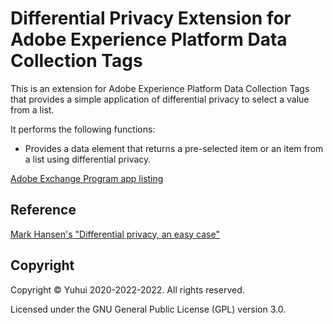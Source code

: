 # Differential Privacy Extension for Adobe Experience Platform Data Collection Tags

This is an extension for Adobe Experience Platform Data Collection Tags that provides a simple application of differential privacy to select a value from a list.

It performs the following functions:

- Provides a data element that returns a pre-selected item or an item from a list using differential privacy.

[Adobe Exchange Program app listing](https://exchange.adobe.com/apps/ec/104535)

## Reference

[Mark Hansen's "Differential privacy, an easy case"](https://accuracyandprivacy.substack.com/p/differential-privacy-an-easy-case)

## Copyright

Copyright &copy; Yuhui 2020-2022-2022. All rights reserved.

Licensed under the GNU General Public License (GPL) version 3.0.